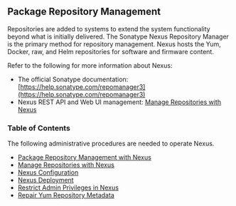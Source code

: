 ## Package Repository Management

Repositories are added to  systems to extend the system functionality beyond what is initially delivered. The Sonatype Nexus Repository Manager is the primary method for repository management. Nexus hosts the Yum, Docker, raw, and Helm repositories for  software and firmware content.

Refer to the following for more information about Nexus:

-   The official Sonatype documentation: [https://help.sonatype.com/repomanager3](https://help.sonatype.com/repomanager3)
-   Nexus REST API and Web UI management: [Manage Repositories with Nexus](Manage_Repositories_with_Nexus.md)

### Table of Contents 

The following administrative procedures are needed to operate Nexus.

-   [Package Repository Management with Nexus](Package_Repository_Management_with_Nexus.md)
-   [Manage Repositories with Nexus](Manage_Repositories_with_Nexus.md)
-   [Nexus Configuration](Nexus_Configuration.md)
-   [Nexus Deployment](Nexus_Deployment.md)
-   [Restrict Admin Privileges in Nexus](Restrict_Admin_Privileges_in_Nexus.md)
-   [Repair Yum Repository Metadata](Repair_Yum_Repository_Metadata.md)

